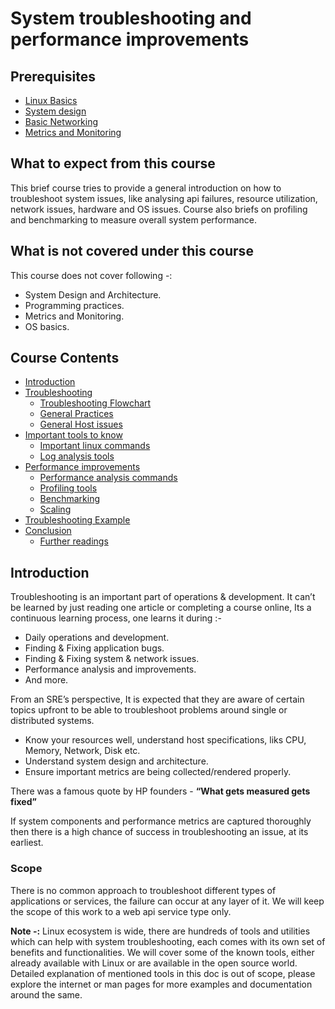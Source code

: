 # System troubleshooting and performance improvements

## Prerequisites

* [Linux Basics](https://linkedin.github.io/school-of-sre/level101/linux_basics/intro/)
* [System design](https://linkedin.github.io/school-of-sre/level101/systems_design/intro/)
* [Basic Networking](https://linkedin.github.io/school-of-sre/level101/linux_networking/intro/)
* [Metrics and Monitoring](https://linkedin.github.io/school-of-sre/level101/metrics_and_monitoring/introduction/)

## What to expect from this course

This brief course tries to provide a general introduction on how to troubleshoot system issues, like analysing api failures,
resource utilization, network issues, hardware and OS issues. Course also briefs on profiling and benchmarking to measure overall system performance.

## What is not covered under this course

This course does not cover following -:

* System Design and Architecture.
* Programming practices.
* Metrics and Monitoring.
* OS basics.

## Course Contents
- [Introduction](https://linkedin.github.io/school-of-sre/level102/system_troubleshooting_and_performance/introduction)
- [Troubleshooting](https://linkedin.github.io/school-of-sre/level102/system_troubleshooting_and_performance/troubleshooting)
    - [Troubleshooting Flowchart](https://linkedin.github.io/school-of-sre/level102/system_troubleshooting_and_performance/troubleshooting/#troubleshooting-flowchart)
    - [General Practices](https://linkedin.github.io/school-of-sre/level102/system_troubleshooting_and_performance/troubleshooting/#general-practices)
    - [General Host issues](https://linkedin.github.io/school-of-sre/level102/system_troubleshooting_and_performance/troubleshooting/#general-host-issues)
- [Important tools to know](https://linkedin.github.io/school-of-sre/level102/system_troubleshooting_and_performance/important-tools)
    - [Important linux commands](https://linkedin.github.io/school-of-sre/level102/system_troubleshooting_and_performance/important-tools/#important-linux-commands)
    - [Log analysis tools](https://linkedin.github.io/school-of-sre/level102/system_troubleshooting_and_performance/important-tools/#log-analysis-tools)
- [Performance improvements](https://linkedin.github.io/school-of-sre/level102/system_troubleshooting_and_performance/performance-improvements)
    - [Performance analysis commands](https://linkedin.github.io/school-of-sre/level102/system_troubleshooting_and_performance/performance-improvements/#performance-analysis-commands)
    - [Profiling tools](https://linkedin.github.io/school-of-sre/level102/system_troubleshooting_and_performance/performance-improvements/#profiling-tools)
    - [Benchmarking](https://linkedin.github.io/school-of-sre/level102/system_troubleshooting_and_performance/performance-improvements/#benchmarking)
    - [Scaling](https://linkedin.github.io/school-of-sre/level102/system_troubleshooting_and_performance/performance-improvements/#scaling)
- [Troubleshooting Example](https://linkedin.github.io/school-of-sre/level102/system_troubleshooting_and_performance/troubleshooting-example)
- [Conclusion](https://linkedin.github.io/school-of-sre/level102/system_troubleshooting_and_performance/conclusion)
    - [Further readings](https://linkedin.github.io/school-of-sre/level102/system_troubleshooting_and_performance/conclusion/#further-readings)

## Introduction
Troubleshooting is an important part of operations & development. It can’t be learned by just reading one article or completing a course online, 
Its a continuous learning process, one learns it during :-

* Daily operations and development.
* Finding & Fixing application bugs.
* Finding & Fixing system & network issues.
* Performance analysis and improvements.
* And more.

From an SRE’s perspective, It is expected that they are aware of certain topics upfront to be able to troubleshoot problems around single or distributed systems.

* Know your resources well, understand host specifications, liks CPU, Memory, Network, Disk etc.
* Understand system design and architecture.
* Ensure important metrics are being collected/rendered properly.

There was a famous quote by HP founders - **“What gets measured gets fixed”**

If system components and performance metrics are captured thoroughly then there is a high chance of success in troubleshooting an issue, at its earliest.

### Scope
There is no common approach to troubleshoot different types of applications or services, the failure can occur at any layer of it. We will keep the scope of this work to a web api service type only.

**Note -:** Linux ecosystem is wide, there are hundreds of tools and utilities which can help with system troubleshooting, each comes with its own set of benefits and functionalities. We will cover some of the known tools, either already available with Linux or are available in the open source world. Detailed explanation of mentioned tools in this doc is out of scope, please explore the internet or man pages for more examples and documentation around the same.

